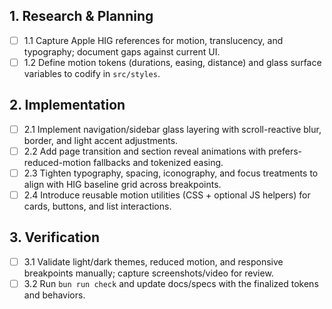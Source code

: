 ## 1. Research & Planning
- [ ] 1.1 Capture Apple HIG references for motion, translucency, and typography; document gaps against current UI.
- [ ] 1.2 Define motion tokens (durations, easing, distance) and glass surface variables to codify in `src/styles`.

## 2. Implementation
- [ ] 2.1 Implement navigation/sidebar glass layering with scroll-reactive blur, border, and light accent adjustments.
- [ ] 2.2 Add page transition and section reveal animations with prefers-reduced-motion fallbacks and tokenized easing.
- [ ] 2.3 Tighten typography, spacing, iconography, and focus treatments to align with HIG baseline grid across breakpoints.
- [ ] 2.4 Introduce reusable motion utilities (CSS + optional JS helpers) for cards, buttons, and list interactions.

## 3. Verification
- [ ] 3.1 Validate light/dark themes, reduced motion, and responsive breakpoints manually; capture screenshots/video for review.
- [ ] 3.2 Run `bun run check` and update docs/specs with the finalized tokens and behaviors.
